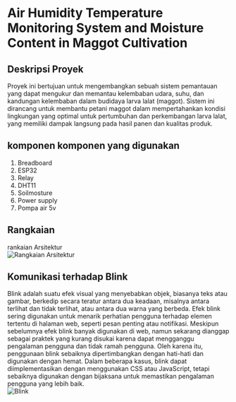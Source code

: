 # Air Humidity Temperature Monitoring System and Moisture Content in Maggot Cultivation
## Deskripsi Proyek
Proyek ini bertujuan untuk mengembangkan sebuah sistem pemantauan yang dapat mengukur dan memantau kelembaban udara, suhu, dan kandungan kelembaban dalam budidaya larva lalat (maggot). Sistem ini dirancang untuk membantu petani maggot dalam mempertahankan kondisi lingkungan yang optimal untuk pertumbuhan dan perkembangan larva lalat, yang memiliki dampak langsung pada hasil panen dan kualitas produk.
## komponen komponen yang digunakan 
1. Breadboard
2. ESP32
3. Relay
4. DHT11
5. Soilmosture
6. Power supply 
7. Pompa air 5v

## Rangkaian
rankaian Arsitektur<br>
![Rangkaian Arsitektur](https://github.com/louispangggabean/Air-Humidity-Temperature-Monitoringm-System-and-Moisture-Content-in-Maggot-Cultivation/assets/158266345/64af405f-ae08-43d2-9068-6da98124c57a)

## Komunikasi terhadap Blink
Blink adalah suatu efek visual yang menyebabkan objek, biasanya teks atau gambar, berkedip secara teratur antara dua keadaan, misalnya antara terlihat dan tidak terlihat, atau antara dua warna yang berbeda. Efek blink sering digunakan untuk menarik perhatian pengguna terhadap elemen tertentu di halaman web, seperti pesan penting atau notifikasi. Meskipun sebelumnya efek blink banyak digunakan di web, namun sekarang dianggap sebagai praktek yang kurang disukai karena dapat mengganggu pengalaman pengguna dan tidak ramah pengguna. Oleh karena itu, penggunaan blink sebaiknya dipertimbangkan dengan hati-hati dan digunakan dengan hemat. Dalam beberapa kasus, blink dapat diimplementasikan dengan menggunakan CSS atau JavaScript, tetapi sebaiknya digunakan dengan bijaksana untuk memastikan pengalaman pengguna yang lebih baik.<br>
![Blink](https://github.com/louispangggabean/Air-Humidity-Temperature-Monitoringm-System-and-Moisture-Content-in-Maggot-Cultivation/assets/158266345/9a368d17-be1d-455e-bba6-12ffd084e29d)
